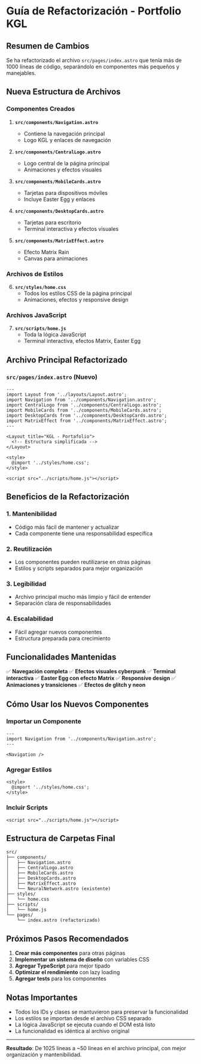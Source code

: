 # Guía de Refactorización - Portfolio KGL

## Resumen de Cambios

Se ha refactorizado el archivo `src/pages/index.astro` que tenía más de 1000 líneas de código, separándolo en componentes más pequeños y manejables.

## Nueva Estructura de Archivos

### Componentes Creados

1. **`src/components/Navigation.astro`**
   - Contiene la navegación principal
   - Logo KGL y enlaces de navegación

2. **`src/components/CentralLogo.astro`**
   - Logo central de la página principal
   - Animaciones y efectos visuales

3. **`src/components/MobileCards.astro`**
   - Tarjetas para dispositivos móviles
   - Incluye Easter Egg y enlaces

4. **`src/components/DesktopCards.astro`**
   - Tarjetas para escritorio
   - Terminal interactiva y efectos visuales

5. **`src/components/MatrixEffect.astro`**
   - Efecto Matrix Rain
   - Canvas para animaciones

### Archivos de Estilos

6. **`src/styles/home.css`**
   - Todos los estilos CSS de la página principal
   - Animaciones, efectos y responsive design

### Archivos JavaScript

7. **`src/scripts/home.js`**
   - Toda la lógica JavaScript
   - Terminal interactiva, efectos Matrix, Easter Egg

## Archivo Principal Refactorizado

### `src/pages/index.astro` (Nuevo)
```astro
---
import Layout from '../layouts/Layout.astro';
import Navigation from '../components/Navigation.astro';
import CentralLogo from '../components/CentralLogo.astro';
import MobileCards from '../components/MobileCards.astro';
import DesktopCards from '../components/DesktopCards.astro';
import MatrixEffect from '../components/MatrixEffect.astro';
---

<Layout title="KGL - Portafolio">
  <!-- Estructura simplificada -->
</Layout>

<style>
  @import '../styles/home.css';
</style>

<script src="../scripts/home.js"></script>
```

## Beneficios de la Refactorización

### 1. **Mantenibilidad**
- Código más fácil de mantener y actualizar
- Cada componente tiene una responsabilidad específica

### 2. **Reutilización**
- Los componentes pueden reutilizarse en otras páginas
- Estilos y scripts separados para mejor organización

### 3. **Legibilidad**
- Archivo principal mucho más limpio y fácil de entender
- Separación clara de responsabilidades

### 4. **Escalabilidad**
- Fácil agregar nuevos componentes
- Estructura preparada para crecimiento

## Funcionalidades Mantenidas

✅ **Navegación completa**
✅ **Efectos visuales cyberpunk**
✅ **Terminal interactiva**
✅ **Easter Egg con efecto Matrix**
✅ **Responsive design**
✅ **Animaciones y transiciones**
✅ **Efectos de glitch y neon**

## Cómo Usar los Nuevos Componentes

### Importar un Componente
```astro
---
import Navigation from '../components/Navigation.astro';
---

<Navigation />
```

### Agregar Estilos
```astro
<style>
  @import '../styles/home.css';
</style>
```

### Incluir Scripts
```astro
<script src="../scripts/home.js"></script>
```

## Estructura de Carpetas Final

```
src/
├── components/
│   ├── Navigation.astro
│   ├── CentralLogo.astro
│   ├── MobileCards.astro
│   ├── DesktopCards.astro
│   ├── MatrixEffect.astro
│   └── NeuralNetwork.astro (existente)
├── styles/
│   └── home.css
├── scripts/
│   └── home.js
└── pages/
    └── index.astro (refactorizado)
```

## Próximos Pasos Recomendados

1. **Crear más componentes** para otras páginas
2. **Implementar un sistema de diseño** con variables CSS
3. **Agregar TypeScript** para mejor tipado
4. **Optimizar el rendimiento** con lazy loading
5. **Agregar tests** para los componentes

## Notas Importantes

- Todos los IDs y clases se mantuvieron para preservar la funcionalidad
- Los estilos se importan desde el archivo CSS separado
- La lógica JavaScript se ejecuta cuando el DOM está listo
- La funcionalidad es idéntica al archivo original

---

**Resultado**: De 1025 líneas a ~50 líneas en el archivo principal, con mejor organización y mantenibilidad. 